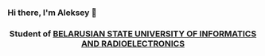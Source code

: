 ### Hi there, I'm Aleksey 👋
<h3 align="center">Student of <a href="https://www.bsuir.by/">BELARUSIAN STATE UNIVERSITY OF INFORMATICS AND RADIOELECTRONICS<a/></h3>

<!--
**Aleksey-Vashchenko/Aleksey-Vashchenko** is a ✨ _special_ ✨ repository because its `README.md` (this file) appears on your GitHub profile.

Here are some ideas to get you started:

- 🔭 I’m currently working on ...
- 🌱 I’m currently learning ...
- 👯 I’m looking to collaborate on ...
- 🤔 I’m looking for help with ...
- 💬 Ask me about ...
- 📫 How to reach me: ...
- 😄 Pronouns: ...
- ⚡ Fun fact: ...
-->
